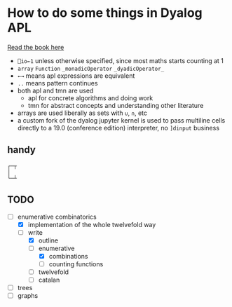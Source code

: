 # How to do some things in Dyalog APL

[Read the book here](https://asherbhs.github.io/apl-maths/intro.html)

- `⎕io←1` unless otherwise specified, since most maths starts counting at 1
- `array` `Function` `_monadicOperator` `_dyadicOperator_`
- `←→` means apl expressions are equivalent
- `..` means pattern continues
- both apl and tmn are used
    - apl for concrete algorithms and doing work
    - tmn for abstract concepts and understanding other literature
- arrays are used liberally as sets with `∪`, `∩`, etc
- a custom fork of the dyalog jupyter kernel is used to pass multiline cells directly to a 19.0 (conference edition) interpreter, no `]dinput` business

## handy

```
┌─┬
│
└─┴
```

## TODO

- [ ] enumerative combinatorics
    - [x] implementation of the whole twelvefold way
    - [ ] write
        - [x] outline
        - [ ] enumerative
            - [x] combinations
            - [ ] counting functions
        - [ ] twelvefold
        - [ ] catalan
- [ ] trees
- [ ] graphs

